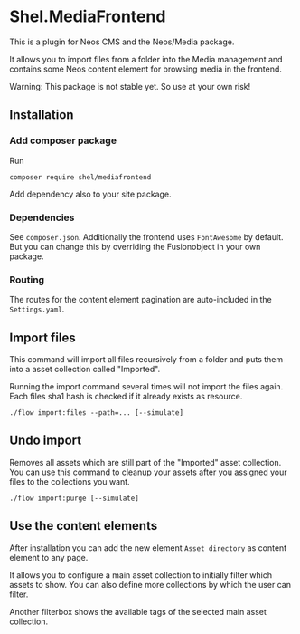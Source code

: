 Shel.MediaFrontend
==================

This is a plugin for Neos CMS and the Neos/Media package.

It allows you to import files from a folder into the Media management and contains some
Neos content element for browsing media in the frontend.

Warning: This package is not stable yet. So use at your own risk!

## Installation

### Add composer package

Run

    composer require shel/mediafrontend
    
Add dependency also to your site package.
    
### Dependencies

See `composer.json`. Additionally the frontend uses `FontAwesome` by default. 
But you can change this by overriding the Fusionobject in your own package.
    
### Routing

The routes for the content element pagination are auto-included in the `Settings.yaml`.

## Import files

This command will import all files recursively from a folder and puts them into a
asset collection called "Imported".

Running the import command several times will not import the files again.
Each files sha1 hash is checked if it already exists as resource.

    ./flow import:files --path=... [--simulate] 
    
## Undo import

Removes all assets which are still part of the "Imported" asset collection.
You can use this command to cleanup your assets after you assigned your files to the
collections you want.

    ./flow import:purge [--simulate]

## Use the content elements

After installation you can add the new element `Asset directory` as content element to any page.

It allows you to configure a main asset collection to initially filter which assets to show.
You can also define more collections by which the user can filter.

Another filterbox shows the available tags of the selected main asset collection.
